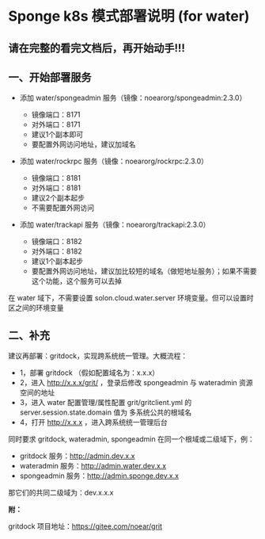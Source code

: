 # Sponge k8s 模式部署说明 (for water)

## 请在完整的看完文档后，再开始动手!!!

## 一、开始部署服务

* 添加 water/spongeadmin 服务（镜像：noearorg/spongeadmin:2.3.0）
  * 镜像端口：8171
  * 对外端口：8171
  * 建议1个副本即可
  * 要配置外网访问地址，建议加域名
  
* 添加 water/rockrpc 服务（镜像：noearorg/rockrpc:2.3.0）
  * 镜像端口：8181
  * 对外端口：8181
  * 建议2个副本起步
  * 不需要配置外网访问

* 添加 water/trackapi 服务（镜像：noearorg/trackapi:2.3.0）
  * 镜像端口：8182
  * 对外端口：8182
  * 建议1个副本起步
  * 要配置外网访问地址，建议加比较短的域名（做短地址服务）；如果不需要这个功能，这个服务可以去掉



在 water 域下，不需要设置 solon.cloud.water.server 环境变量。但可以设置时区之间的环境变量

## 二、补充

建议再部署：gritdock，实现跨系统统一管理。大概流程：

* 1，部署 gritdock （假如配置域名为：x.x.x）
* 2，进入 http://x.x.x/grit/ ，登录后修改 spongeadmin 与 wateradmin 资源空间的地址
* 3，进入 water 配置管理/属性配置 grit/gritclient.yml 的 server.session.state.domain 值为 多系统公共的根域名
* 4，打开 http://x.x.x ，进入跨系统统一管理后台


同时要求 gritdock, wateradmin, spongeadmin 在同一个根域或二级域下，例：

* gritdock 服务：http://admin.dev.x.x
* wateradmin 服务：http://admin.water.dev.x.x
* spongeadmin 服务：http://admin.sponge.dev.x.x

那它们的共同二级域为：dev.x.x.x


**附：**

gritdock 项目地址：https://gitee.com/noear/grit


